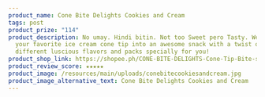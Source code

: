 ```yaml
---
product_name: Cone Bite Delights Cookies and Cream
tags: post
product_prize: "114"
product_description: No umay. Hindi bitin. Not too Sweet pero Tasty. We made
  your favorite ice cream cone tip into an awesome snack with a twist of
  different luscious flavors and packs specially for you!
product_shop_link: https://shopee.ph/CONE-BITE-DELIGHTS-Cone-Tip-Bite-size-Snack-120g-12-14pcs-per-pack-(-COOKIES-AND-CREAM-)-i.1049185961.23076749276?sp_atk=e508d36b-2356-4131-9ca4-0207623d4073&xptdk=e508d36b-2356-4131-9ca4-0207623d4073
product_review_score: ★★★★★
product_image: /resources/main/uploads/conebitecookiesandcream.jpg
product_image_alternative_text: Cone Bite Delights Cookies and Cream
---
```

